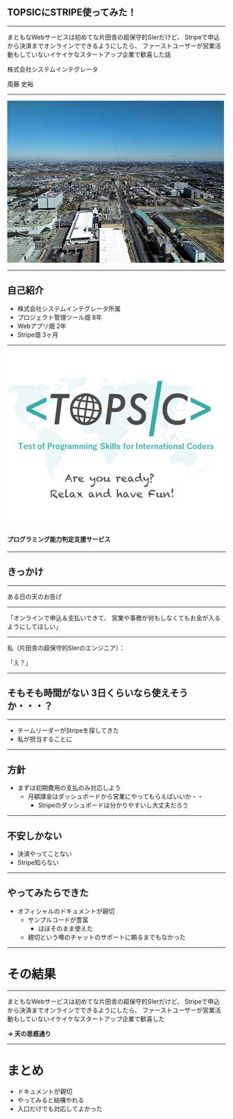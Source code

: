 ## TOPSICにSTRIPE使ってみた！

---

まともなWebサービスは初めてな片田舎の超保守的SIerだけど、
Stripeで申込から決済までオンラインでできるようにしたら、
ファーストユーザーが営業活動もしていないイケイケなスタートアップ企業で歓喜した話



株式会社システムインテグレータ

周藤 史裕

---

![SI](img/si.jpg)

---

## 自己紹介
- 株式会社システムインテグレータ所属
- プロジェクト管理ツール畑 8年
- Webアプリ畑 2年
- Stripe畑 3ヶ月

---

![Logo](img/tsimage.png)

#### プログラミング能力判定支援サービス

---

## きっかけ

---

ある日の天のお告げ

---

「オンラインで申込＆支払いできて、
営業や事務が何もしなくてもお金が入るようにしてほしい」

---

私（片田舎の超保守的SIerのエンジニア）：



「え？」

---

## そもそも時間がない 3日くらいなら使えそうか・・・？

---

- チームリーダーがStripeを探してきた
- 私が担当することに

---

## 方針

- まずは初期費用の支払のみ対応しよう
  - 月額課金はダッシュボードから営業にやってもらえばいいか・・
    - Stripeのダッシュボードは分かりやすいし大丈夫だろう

---

## 不安しかない
- 決済やってことない
- Stripe知らない

---

## やってみたらできた

- オフィシャルのドキュメントが親切
  - サンプルコードが豊富
    - ほぼそのまま使えた
  - 親切という噂のチャットのサポートに頼るまでもなかった

---

# その結果

---

まともなWebサービスは初めてな片田舎の超保守的SIerだけど、
Stripeで申込から決済までオンラインでできるようにしたら、
ファーストユーザーが営業活動もしていないイケイケなスタートアップ企業で歓喜した

**→ 天の思惑通り**

---

# まとめ

- ドキュメントが親切
- やってみると結構やれる
- 入口だけでも対応してよかった